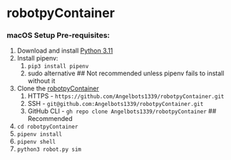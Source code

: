 # robotpyContainer

### macOS Setup Pre-requisites:
1. Download and install [Python 3.11](https://python.org/downloads/)
2. Install pipenv:
	1. `pip3 install pipenv`
	2. sudo alternative ## Not recommended unless pipenv fails to install without it
3. Clone the [robotpyContainer](https://github.com/Angelbots1339/robotpyContainer)
	1. HTTPS - `https://github.com/Angelbots1339/robotpyContainer.git`
	2. SSH - `git@github.com:Angelbots1339/robotpyContainer.git`
	3. GitHub CLI - `gh repo clone Angelbots1339/robotpyContainer` ## Recommended
4. `cd robotpyContainer`
5. `pipenv install`
6. `pipenv shell`
7. `python3 robot.py sim`
